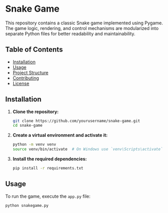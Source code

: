 # Snake Game

This repository contains a classic Snake game implemented using Pygame. The game logic, rendering, and control mechanisms are modularized into separate Python files for better readability and maintainability.

## Table of Contents
- [Installation](#installation)
- [Usage](#usage)
- [Project Structure](#project-structure)
- [Contributing](#contributing)
- [License](#license)

## Installation

1. **Clone the repository:**
    ```sh
    git clone https://github.com/yourusername/snake-game.git
    cd snake-game
    ```

2. **Create a virtual environment and activate it:**
    ```sh
    python -m venv venv
    source venv/bin/activate  # On Windows use `venv\Scripts\activate`
    ```

3. **Install the required dependencies:**
    ```sh
    pip install -r requirements.txt
    ```

## Usage

To run the game, execute the `app.py` file:

```sh
python snakegame.py
```